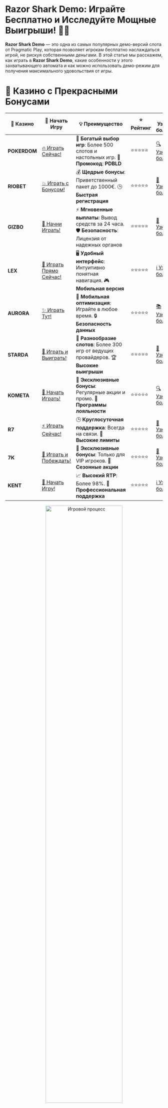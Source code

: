# **Razor Shark Demo: Играйте Бесплатно и Исследуйте Мощные Выигрыши! 🦈🎰**

**Razor Shark Demo** — это одна из самых популярных демо-версий слота от Pragmatic Play, которая позволяет игрокам бесплатно наслаждаться игрой, не рискуя собственными деньгами. В этой статье мы расскажем, как играть в **Razor Shark Demo**, какие особенности у этого захватывающего автомата и как можно использовать демо-режим для получения максимального удовольствия от игры.

# 🌟 Казино с Прекрасными Бонусами

| 🎲 **Казино** | 🔗 **Начать Игру** | 💡 **Преимущество** | ⭐ **Рейтинг** | 🔗 **Узнать больше** | 🆕 **Новая информация** |
|--------------|---------------------|---------------------|----------------|----------------------|-------------------------|
| **POKERDOM**  | [🔥 Играть Сейчас!](https://brandplay.link/4k77v2yx) | 🎉 **Богатый выбор игр**: Более 500 слотов и настольных игр. 🎁 **Промокод**: **PDBLD** | ⭐⭐⭐⭐⭐ | [🔍 Узнать больше](https://brandplay.link/4k77v2yx) | 🏆 **Победители турниров** получают эксклюзивные подарки! |
| **RIOBET**    | [💥 Играть с Бонусом!](https://brandplay.link/7xBLTPyj) | 💰 **Щедрые бонусы**: Приветственный пакет до 1000€. 🕒 **Быстрая регистрация** | ⭐⭐⭐⭐⭐ | [📖 Узнать больше](https://brandplay.link/7xBLTPyj) | 💬 **Поддержка 24/7** для комфортной игры в любое время! |
| **GIZBO**     | [🚀 Начни Играть!](https://brandplay.link/bprXw4YV) | ⚡ **Мгновенные выплаты**: Вывод средств за 24 часа. 🛡️ **Безопасность**: Лицензия от надежных органов | ⭐⭐⭐⭐⭐ | [📝 Узнать больше](https://brandplay.link/bprXw4YV) | 🔒 **SSL-шифрование** для максимальной безопасности данных игроков. |
| **LEX**       | [💎 Играть Прямо Сейчас!](https://brandplay.link/zW4hdDFV) | 🖥️ **Удобный интерфейс**: Интуитивно понятная навигация. 🎮 **Мобильная версия** | ⭐⭐⭐⭐⭐ | [ℹ️ Узнать больше](https://brandplay.link/zW4hdDFV) | 📱 **Поддержка всех мобильных устройств** для удобства игры в любом месте. |
| **AURORA**    | [✨ Играть Тут!](https://10trafic-stat2.com/click/668546556bcc6313411604bd/6766/13032/subaccount) | 📱 **Мобильная оптимизация**: Играйте в любое время. 🔒 **Безопасность данных** | ⭐⭐⭐⭐⭐ | [📚 Узнать больше](https://10trafic-stat2.com/click/668546556bcc6313411604bd/6766/13032/subaccount) | 🌍 **Международная лицензия** на деятельность в разных странах. |
| **STARDА**    | [🎉 Играть и Выиграть!](https://brandplay.link/fB7xwRFL) | 🎰 **Разнообразие слотов**: Более 300 игр от ведущих провайдеров. 🏆 **Высокие выигрыши** | ⭐⭐⭐⭐⭐ | [🔎 Узнать больше](https://brandplay.link/fB7xwRFL) | 🎉 **Ежемесячные турниры** с крупными призами! |
| **KOMETA**    | [🎁 Начать Играть!](https://brandplay.link/8ZymQJV8) | 🎁 **Эксклюзивные бонусы**: Регулярные акции и промо. 🔄 **Программы лояльности** | ⭐⭐⭐⭐⭐ | [🔍 Узнать больше](https://brandplay.link/8ZymQJV8) | 🌟 **Персонализированные предложения** для долгосрочных игроков. |
| **R7**        | [⚡ Играть Сейчас!](https://brandplay.link/bMd3Yjsw) | 🕒 **Круглосуточная поддержка**: Всегда на связи. 💸 **Высокие лимиты** | ⭐⭐⭐⭐⭐ | [📖 Узнать больше](https://brandplay.link/bMd3Yjsw) | 🎯 **Рейтинг игроков** для лучших участников. |
| **7K**        | [🎯 Играть и Побеждать!](https://brandplay.link/BvQyFShp) | 🌟 **Эксклюзивные бонусы**: Только для VIP игроков. 🎉 **Сезонные акции** | ⭐⭐⭐⭐⭐ | [📝 Узнать больше](https://brandplay.link/BvQyFShp) | 🥇 **Особые привилегии** для постоянных игроков. |
| **KENT**      | [🔑 Начать Игру!](https://brandplay.link/Fv2WP3js) | 📈 **Высокий RTP**: Более 98%. 💼 **Профессиональная поддержка** | ⭐⭐⭐⭐⭐ | [ℹ️ Узнать больше](https://brandplay.link/Fv2WP3js) | 💬 **Поддержка на нескольких языках** для удобства игроков. |

<div align="center"> <img src="https://i.pinimg.com/originals/1d/b3/25/1db325483acbe642c6d4e6fdd73a4988.gif" alt="Игровой процесс" width="70%"> </div>
---

# 🚀 Быстрые Выигрыши и Поддержка

| 🎲 **Казино** | 🔗 **Начать Игру** | 💡 **Преимущество** | ⭐ **Рейтинг** | 🔗 **Узнать больше** | 🆕 **Новая информация** |
|--------------|---------------------|---------------------|----------------|----------------------|-------------------------|
| **GAMA**      | [🎯 Играть Прямо Сейчас!](https://brandplay.link/j6NMKsDz) | 🔍 **Интуитивный интерфейс**: Легкость использования. 🏅 **Престижные турниры** | ⭐⭐⭐⭐☆ | [🔎 Узнать больше](https://brandplay.link/j6NMKsDz) | 🏆 **Турниры с большими призами** каждый месяц. |
| **ONION**     | [💥 Играть и Выигрывать!](https://brandplay.link/zBGRVpQ9) | 🤑 **Низкие ставки**: Идеально для начинающих. 🔄 **Быстрые выводы** | ⭐⭐⭐⭐☆ | [🔍 Узнать больше](https://brandplay.link/zBGRVpQ9) | 🎮 **Казино для новичков** с простыми правилами. |
| **ЧЕМПИОН**   | [🏅 Играть в Турнире!](https://temon-gter.cfd/go/lRq?p80412p304504pcc44t17455) | 🏅 **Лояльная программа**: Награды за активность. 🎁 **Ежемесячные бонусы** | ⭐⭐⭐⭐☆ | [📖 Узнать больше](https://temon-gter.cfd/go/lRq?p80412p304504pcc44t17455) | 🥇 **Турниры и лояльность** — каждый шаг вознаграждается. |
| **VAVADA**    | [🚀 Играть Без Ожидания!](https://vavadapartner.pro/?promo=ea5c9275-6854-4505-94fc-95ab18221945-linkb2) | 🚀 **Быстрая регистрация**: Начните играть мгновенно. 🔐 **Безопасные транзакции** | ⭐⭐⭐⭐☆ | [📝 Узнать больше](https://vavadapartner.pro/?promo=ea5c9275-6854-4505-94fc-95ab18221945-linkb2) | 🏆 **Программа для новых игроков** с бонусами за регистрацию. |
| **FRIENDS**   | [🎉 Играть и Развлекаться!](https://gofriends.mba/linkb2) | 🤝 **Социальные игры**: Играйте с друзьями. 🌐 **Мультиплатформенность** | ⭐⭐⭐⭐☆ | [ℹ️ Узнать больше](https://gofriends.mba/linkb2) | 🎮 **Играйте с друзьями** и зарабатывайте бонусы за совместные действия. |
| **1WIN**      | [⚡ Играть и Выигрывать!](https://brandplay.link/smXVpBbG) | 🏆 **Спортивные ставки**: Широкий выбор видов спорта. 💵 **Высокие коэффициенты** | ⭐⭐⭐⭐☆ | [📚 Узнать больше](https://brandplay.link/smXVpBbG) | ⚽ **Бонусы на спортивные ставки** для активных игроков. |
| **DRIP**      | [💥 Играть Сразу!](https://drp-ircp01.com/c07e6a3db) | 🌐 **Инновационные игры**: Новейшие игровые технологии. 🛡️ **Высокая безопасность** | ⭐⭐⭐⭐☆ | [🔎 Узнать больше](https://drp-ircp01.com/c07e6a3db) | 🔧 **Инновационные функции** для удобства игры. |
| **JOYCASINO** | [🎰 Играть И Побеждать!](https://rpc30.call2me.pro/?/ru/registration?apkpop=0&partner=p24970p3291217pc98f) | 🎁 **Приятные бонусы**: Ежедневные акции и подарки. 🕹️ **Разнообразие игр** | ⭐⭐⭐⭐☆ | [🔍 Узнать больше](https://rpc30.call2me.pro/?/ru/registration?apkpop=0&partner=p24970p3291217pc98f) | 🎉 **Щедрые фриспины** для новых игроков. |
| **PLAYFORTUNA** | [🔥 Играть С Бонусом!](https://fortunapromo.net/alt/playfortuna/registration?0dc4a9362a71feb7e3f165fb8e766f70) | 🎉 **Регулярные акции**: Бонусы, фриспины и многое другое. 🏅 **Турниры** | ⭐⭐⭐⭐☆ | [📚 Узнать больше](https://fortunapromo.net/alt/playfortuna/registration?0dc4a9362a71feb7e3f165fb8e766f70) | 🎯 **Выгодные предложения** на популярные игры. |
| **SYKAA**     | [💸 Играть Сейчас!](https://s-two-way.com/?source=linkb2&pid=30697) | 💸 **Доступные ставки**: Идеально для новичков. 🎁 **Щедрые бонусы** | ⭐⭐⭐⭐☆ | [🔍 Узнать больше](https://s-two-way.com/?source=linkb2&pid=30697) | 💥 **Акции с большими бонусами** для новичков и опытных игроков. |

<div align="center"> <img src="https://schaeffers-cdn.s3.amazonaws.com/images/default-source/schaeffers-cdn-images/default-images/sectors/bigstock-casino-gambling-concept-with-f-369012793.jpg?sfvrsn=493ad806_4" alt="Игровой процесс" width="70%"> </div>
---

# 💸 Казино с Привлекательными Программами Лояльности

| 🎲 **Казино** | 🔗 **Начать Игру** | 💡 **Преимущество** | ⭐ **Рейтинг** | 🔗 **Узнать больше** | 🆕 **Новая информация** |
|--------------|---------------------|---------------------|----------------|----------------------|-------------------------|
| **KOMETA**    | [🎯 Начни Играть!](https://brandplay.link/8ZymQJV8) | 🎁 **Эксклюзивные бонусы**: Регулярные акции и промо. 🔄 **Программы лояльности** | ⭐⭐⭐⭐⭐ | [🔍 Узнать больше](https://brandplay.link/8ZymQJV8) | 🌟 **Персонализированные предложения** для долгосрочных игроков. |
| **1Xslots**   | [🏅 Играть Прямо Сейчас!](https://brandplay.link/hSB1khtr) | 🎉 **Множество акций**: Еженедельные бонусы и турниры. 🛡️ **Безопасность** | ⭐⭐⭐⭐⭐ | [📚 Узнать больше](https://brandplay.link/hSB1khtr) | 🏅 **Награды за активность**: участники программы лояльности получают специальные привилегии. |
| **R7**        | [🚀 Играть Сейчас!](https://brandplay.link/bMd3Yjsw) | 🕒 **Круглосуточная поддержка**: Всегда на связи. 💸 **Высокие лимиты** | ⭐⭐⭐⭐⭐ | [📖 Узнать больше](https://brandplay.link/bMd3Yjsw) | 💬 **VIP-поддержка** для постоянных игроков с приоритетом. |

<div align="center"> <img src="https://i.pinimg.com/originals/1d/b3/25/1db325483acbe642c6d4e6fdd73a4988.gif" alt="Игровой процесс" width="70%"> </div>
---

## Что Такое **Razor Shark Demo**? 🎮

**Razor Shark Demo** — это бесплатная версия игрового автомата **Razor Shark**, где игроки могут испытать свои силы без риска потерять реальные деньги. В демо-режиме используются виртуальные деньги (например, в рублях или другой валюте), но сама механика игры и бонусные функции остаются такими же, как и в платной версии.

**Razor Shark** — это слот с уникальной морской тематикой, в котором вас ждут опасные акулы, подводные сокровища и множество бонусных функций, способных принести крупные выигрыши. В демо-режиме вы можете испытать все эти возможности, не тратя реальные деньги, и освоиться с игрой перед тем, как решитесь на ставки.

## Почему Стоит Играть в **Razor Shark Demo**? 🦈

### 1. **Без Риска** 💸  
В демо-режиме вы играете на виртуальные деньги, поэтому нет необходимости рисковать своим капиталом. Это отличная возможность для новичков познакомиться с игрой без финансовых обязательств.

### 2. **Изучение Механики Игры** 🧠  
**Razor Shark** имеет несколько уникальных бонусных функций, таких как **распределение множителей** и **скаттеры**, которые могут существенно увеличить ваш выигрыш. Играя в демо-режиме, вы сможете разобраться в механике работы этих функций и использовать их для выигрышей.

### 3. **Опыт Без Риска Потерь** 🎉  
Вы можете испытать удачу, изучить игровые символы, научиться запускать бонусные раунды и находить выигрышные комбинации, не опасаясь потерять реальные деньги.

### 4. **Развлечение и Увлекательный Геймплей** 🎰  
Демо-режим позволяет не только потренироваться, но и насладиться игровым процессом. Яркая графика и захватывающая подводная атмосфера делают игру ещё более увлекательной.

## Как Играть в **Razor Shark Demo**? 🏁

Чтобы начать играть в **Razor Shark Demo**, выполните несколько простых шагов:

### 1. **Выберите Онлайн-Казино с Демоверсией** 🏠  
Не все казино предлагают демо-версии слотов, поэтому убедитесь, что выбранное вами казино имеет возможность играть в **Razor Shark Demo**. Казино, такие как **Pokerdom**, **Riobet** и **Gizbo**, часто предоставляют эту возможность для новых игроков.

### 2. **Зарегистрируйтесь или Играй Без Регистрации** 📝  
В некоторых казино можно играть в демо-режиме без регистрации, в других потребуется создать аккаунт. Это быстрый процесс, и он займет всего несколько минут.

### 3. **Выберите Ставку и Начинайте Играть** 💰  
Хотя в демо-режиме используются виртуальные деньги, вы все равно можете настроить свою ставку. Выберите сумму и запустите слот, чтобы начать играть.

### 4. **Используйте Бонусы и Функции** 🎁  
Прежде чем переходить к игре на реальные деньги, внимательно изучите бонусные функции **Razor Shark**, такие как **Bonus Spins** (Бонусные спины), **разрушающие множители** и **сакклеты**. Это поможет вам максимизировать свои выигрыши в реальной игре.

## Особенности Игры **Razor Shark** 🦈

### 1. **Тематика и Графика** 🌊  
**Razor Shark** погружает игроков в атмосферу подводного мира. С яркими символами акул, подводных сокровищ и яркими анимациями, игра предлагает живописную графику и захватывающий саундтрек.

### 2. **Бонусные Функции** 🎉  
**Razor Shark** имеет несколько бонусных функций, которые увеличивают шансы на крупные выигрыши:
- **Загадочные множители**: акулы на барабанах могут открывать множители, которые увеличивают ваши выигрыши.
- **Bonus Spins**: когда три или более скаттеров появляются на экране, активируется бонусный раунд с бесплатными спинами.
- **Подводные множители**: на барабанах могут появляться множители, которые влияют на размеры выигрышей.

### 3. **Волатильность и RTP** 🎰  
**Razor Shark** имеет среднюю волатильность, что означает, что выигрыши появляются не так часто, но могут быть довольно крупными. RTP (Возврат игроку) составляет около 96,7%, что делает слот довольно выгодным для игроков.

### 4. **Легкость в освоении** 🧠  
Несмотря на наличие бонусных функций и множителей, **Razor Shark** достаточно прост в освоении. Даже новички смогут быстро понять, как играть и какие символы активируют бонусные функции.

## Преимущества Игры в **Razor Shark Demo** 🏆

### 1. **Изучение Игры Без Риска** 💸  
Демо-версия позволяет вам насладиться игрой и изучить все её особенности без риска потерять реальные деньги. Вы сможете тренироваться и повышать свои шансы на выигрыш, прежде чем решитесь на реальные ставки.

### 2. **Опыт Без Стресса** 🌟  
В отличие от игры на реальные деньги, в демо-режиме вы не чувствуете стресса из-за финансовых потерь. Это делает игру более расслабляющей и позволяет сосредоточиться на стратегии.

### 3. **Никаких Ограничений** 🎯  
Играть в **Razor Shark Demo** можно сколько угодно раз. Вы можете опробовать разные ставки и бонусы, пока не почувствуете уверенность в своих силах.

### 4. **Проверка Платформ** 🏅  
Демо-режим — отличный способ проверить, насколько вам нравится слот, прежде чем делать депозит. Это помогает выбрать идеальную платформу для дальнейшей игры.

## Заключение 🎯

**Razor Shark Demo** — это великолепная возможность познакомиться с увлекательным игровым автоматом и попробовать его без риска. Играя в демо-режиме, вы сможете оценить бонусные функции, испытать удачу и научиться стратегии игры, прежде чем перейти к игре на реальные деньги. Наслаждайтесь уникальной подводной темой и шансом на большие выигрыши без финансовых рисков!

---
*Азартные игры могут вызвать зависимость. Играйте ответственно и выбирайте только лицензированные казино для безопасной игры.*
